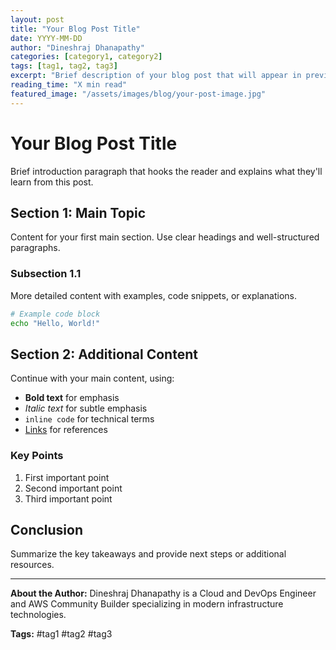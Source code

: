 ```yaml
---
layout: post
title: "Your Blog Post Title"
date: YYYY-MM-DD
author: "Dineshraj Dhanapathy"
categories: [category1, category2]
tags: [tag1, tag2, tag3]
excerpt: "Brief description of your blog post that will appear in previews"
reading_time: "X min read"
featured_image: "/assets/images/blog/your-post-image.jpg"
---
```


# Your Blog Post Title

Brief introduction paragraph that hooks the reader and explains what they'll learn from this post.

## Section 1: Main Topic

Content for your first main section. Use clear headings and well-structured paragraphs.

### Subsection 1.1

More detailed content with examples, code snippets, or explanations.

```bash
# Example code block
echo "Hello, World!"
```

## Section 2: Additional Content

Continue with your main content, using:

- **Bold text** for emphasis
- *Italic text* for subtle emphasis
- `inline code` for technical terms
- [Links](https://example.com) for references

### Key Points

1. First important point
2. Second important point
3. Third important point

## Conclusion

Summarize the key takeaways and provide next steps or additional resources.

---

**About the Author:** Dineshraj Dhanapathy is a Cloud and DevOps Engineer and AWS Community Builder specializing in modern infrastructure technologies.

**Tags:** #tag1 #tag2 #tag3

